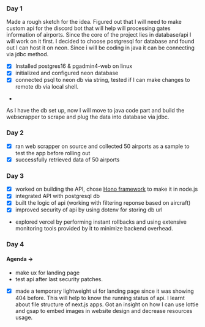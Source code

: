 ### Day 1

Made a rough sketch for the idea. Figured out that I will need to make custom api for the discord bot that will help will processing gates information of airports. Since the core of the project lies in database/api I will work on it first. 
I decided to choose postgresql for database and found out I can host it on neon. Since i will be coding in java it can be connecting via jdbc method.

- [x] Installed postgres16 & pgadmin4-web on linux
- [x] initialized and configured neon database
- [x] connected psql to neon db via string, tested if I can make changes to remote db via local shell.
-
As I have the db set up, now I will move to java code part and build the webscrapper to scrape and plug the data into database via jdbc.

### Day 2

- [x] ran web scrapper on source and collected 50 airports as a sample to test the app before rolling out
- [x] successfully retrieved data of 50 airports

### Day 3

- [x] worked on building the API, chose [Hono framework](https://hono.dev/) to make it in node.js
- [x] integrated API with postgresql db
- [x] built the logic of api (working with filtering reponse based on aircraft)
- [x] improved security of api by using dotenv for storing db url
-  explored vercel by performing instant rollbacks and using extensive monitoring tools provided by it to minimize backend overhead.

### Day 4

#### Agenda ->
- make ux for landing page
- test api after last security patches.

- [x] made a temporary lightweight ui for landing page since it was showing 404 before. This will help to know the running status of api. I learnt about file structure of next.js apps. Got an insight on how I can use lottie and gsap to embed images in website design and decrease resources usage.